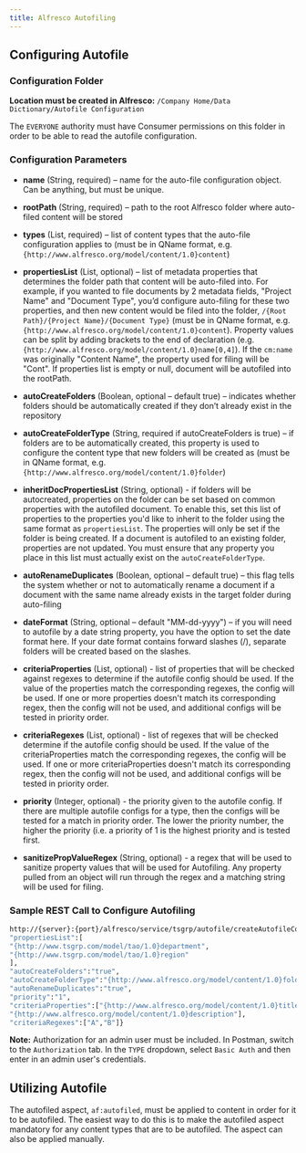 ```yaml
---
title: Alfresco Autofiling
---
```


## Configuring Autofile

### Configuration Folder

**Location must be created in Alfresco:** `/Company Home/Data Dictionary/Autofile Configuration`

The `EVERYONE` authority must have Consumer permissions on this folder in order to be able to read the autofile configuration.

### Configuration Parameters

* **name** (String, required) – name for the auto-file configuration object. Can be anything, but must be unique.

* **rootPath** (String, required) – path to the root Alfresco folder where auto-filed content will be stored
* **types** (List, required) – list of content types that the auto-file configuration applies to (must be in QName format, e.g. `{http://www.alfresco.org/model/content/1.0}content`)

* **propertiesList** (List, optional) – list of metadata properties that determines the folder path that content will be auto-filed into. For example, if you wanted to file documents by 2 metadata fields, "Project Name" and "Document Type", you’d configure auto-filing for these two properties, and then new content would be filed into the folder, `/{Root Path}/{Project Name}/{Document Type}` (must be in QName format, e.g. `{http://www.alfresco.org/model/content/1.0}content`). Property values can be split by adding brackets to the end of declaration (e.g. `{http://www.alfresco.org/model/content/1.0}name[0,4]`). If the `cm:name` was originally "Content Name", the property used for filing will be "Cont". If properties list is empty or null, document will be autofiled into the rootPath.

* **autoCreateFolders** (Boolean, optional – default true) – indicates whether folders should be automatically created if they don’t already exist in the repository

* **autoCreateFolderType** (String, required if autoCreateFolders is true) – if folders are to be automatically created, this property is used to configure the content type that new folders will be created as (must be in QName format, e.g. `{http://www.alfresco.org/model/content/1.0}folder`)

* **inheritDocPropertiesList** (String, optional) - if folders will be autocreated, properties on the folder can be set based on common properties with the autofiled document. To enable this, set this list of properties to the properties you'd like to inherit to the folder using the same format as `propertiesList`. The properties will only be set if the folder is being created. If a document is autofiled to an existing folder, properties are not updated. You must ensure that any property you place in this list must actually exist on the `autoCreateFolderType`.

* **autoRenameDuplicates** (Boolean, optional – default true) – this flag tells the system whether or not to automatically rename a document if a document with the same name already exists in the target folder during auto-filing

* **dateFormat** (String, optional – default "MM-dd-yyyy") – if you will need to autofile by a date string property, you have the option to set the date format here. If your date format contains forward slashes (/), separate folders will be created based on the slashes.

* **criteriaProperties** (List, optional) - list of properties that will be checked against regexes to determine if the autofile config should be used. If the value of the properties match the corresponding regexes, the config will be used. If one or more properties doesn't match its corresponding regex, then the config will not be used, and additional configs will be tested in priority order.

* **criteriaRegexes** (List, optional) - list of regexes that will be checked determine if the autofile config should be used. If the value of the criteriaProperties match the corresponding regexes, the config will be used. If one or more criteriaProperties doesn't match its corresponding regex, then the config will not be used, and additional configs will be tested in priority order.

* **priority** (Integer, optional) - the priority given to the autofile config. If there are multiple autofile configs for a type, then the configs will be tested for a match in priority order. The lower the priority number, the higher the priority (i.e. a priority of 1 is the highest priority and is tested first.

* **sanitizePropValueRegex** (String, optional) - a regex that will be used to sanitize property values that will be used for Autofiling. Any property pulled from an object will run through the regex and a matching string will be used for filing.

### Sample REST Call to Configure Autofiling

```bash
http://{server}:{port}/alfresco/service/tsgrp/autofile/createAutofileConfig?params={"name":"Department - Region","rootPath":"Company Home/Sites/tsg-add-ons-demo/documentLibrary/Autofiling","types":["{http://www.tsgrp.com/model/tao/1.0}content"],
"propertiesList":[
"{http://www.tsgrp.com/model/tao/1.0}department",
"{http://www.tsgrp.com/model/tao/1.0}region"
],
"autoCreateFolders":"true",
"autoCreateFolderType":"{http://www.alfresco.org/model/content/1.0}folder",
"autoRenameDuplicates":"true",
"priority":"1",
"criteriaProperties":["{http://www.alfresco.org/model/content/1.0}title",
"{http://www.alfresco.org/model/content/1.0}description"],
"criteriaRegexes":["A","B"]}
   ```

**Note:** Authorization for an admin user must be included. In Postman, switch to the `Authorization` tab. In the `TYPE` dropdown, select `Basic Auth` and then enter in an admin user's credentials.

## Utilizing Autofile

The autofiled aspect, `af:autofiled`, must be applied to content in order for it to be autofiled. The easiest way to do this is to make the autofiled aspect mandatory for any content types that are to be autofiled. The aspect can also be applied manually.
